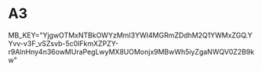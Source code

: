 # A3
MB_KEY="YjgwOTMxNTBkOWYzMmI3YWI4MGRmZDdhM2Q1YWMxZGQ.YYvv-v3F_vSZsvb-5c0IFkmXZPZY-r9AlnHny4n36owMUraPegLwyMX8UOMonjx9MBwWh5iyZgaNWQV0Z2B9kw"
